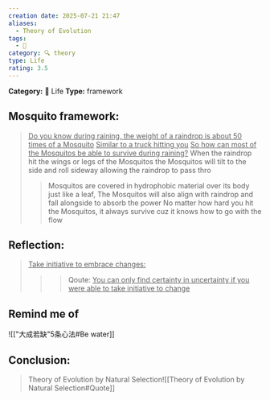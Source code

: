 ```yaml
---
creation date: 2025-07-21 21:47
aliases:
  - Theory of Evolution
tags:
  - 💬
category: 🔍 theory
type: Life
rating: 3.5
---
```

**Category:** 📜 Life
**Type:** framework

## Mosquito framework:
> <u>Do you know during raining, the weight of a raindrop is about 50 times of a Mosquito</u>
> <u>Similar to a truck hitting you</u>
> <u>So how can most of the Mosquitos be able to survive during raining?</u>
> 	When the raindrop hit the wings or legs of the Mosquitos
> 	the Mosquitos will tilt to the side and roll sideway allowing the raindrop to pass thro
> 	> Mosquitos are covered in hydrophobic material over its body just like a leaf, 
> 	The Mosquitos will also align with raindrop and fall alongside to absorb the power
> No matter how hard you hit the Mosquitos, it always survive cuz it knows how to go with the flow

## Reflection:
> <u>Take initiative to embrace changes:</u>
> > >Qoute:
> > <u>You can only find certainty in uncertainty if you were able to take initiative to change</u>

## Remind me of
![["大成若缺"5条心法#Be water]]
## Conclusion:
>Theory of Evolution by Natural Selection![[Theory of Evolution by Natural Selection#Quote]]
